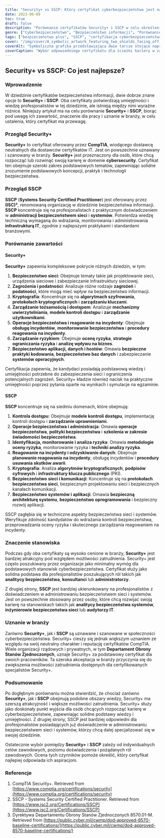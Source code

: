 ```yaml
---
title: "Security+ vs SSCP: Który certyfikat cyberbezpieczeństwa jest najlepszy?"
date: 2023-06-09
toc: true
draft: false
description: "Porównanie certyfikatów Security+ i SSCP w celu określenia najlepszego wyboru dla specjalistów ds. cyberbezpieczeństwa poszukujących możliwości zatrudnienia, uznania w branży i kompleksowego zakresu wiedzy."
genre: ["Cyberbezpieczeństwo", "Bezpieczeństwo informacji", "Porównanie certyfikatów", "Kariera w IT", "Uznanie branży", "Oferty pracy", "Bezpieczeństwo sieci", "Bezpieczeństwo systemów", "CompTIA"]
tags: ["bezpieczeństwo plus", "SSCP", "certyfikacja cyberbezpieczeństwa", "porównanie certyfikatów", "oferty pracy", "uznanie branży", "zakres wiedzy", "CompTIA", "bezpieczeństwo sieci", "bezpieczeństwo systemów", "bezpieczeństwo informacji", "Kariera w IT", "specjaliści ds. cyberbezpieczeństwa", "cyberbezpieczeństwo praca", "certyfikaty cyberbezpieczeństwa", "branża cyberbezpieczeństwa", "wiedza z zakresu cyberbezpieczeństwa", "umiejętności w zakresie cyberbezpieczeństwa", "podstawy cyberbezpieczeństwa", "Certyfikaty IT", "certyfikaty neutralne dla dostawców", "analitycy bezpieczeństwa", "konsultanci ds. bezpieczeństwa", "administratorzy bezpieczeństwa", "analitycy bezpieczeństwa systemów", "inżynierowie bezpieczeństwa sieci", "Audytorzy IT", "certyfikaty bezpieczeństwa", "Bezpieczeństwo IT", "edukacja w zakresie cyberbezpieczeństwa"]
cover: "/img/cover/A_symbolic_artwork_featuring_two_shields_facing_off_against.png"
coverAlt: "Symboliczna grafika przedstawiająca dwie tarcze stojące naprzeciw siebie w dynamicznej pozie, reprezentujące porównanie między dwoma certyfikatami."
coverCaption: "Wybór odpowiedniego certyfikatu dla ścieżki kariery w zakresie cyberbezpieczeństwa."
---
```


## Security+ vs SSCP: Co jest najlepsze?

### Wprowadzenie

W dziedzinie certyfikatów bezpieczeństwa informacji, dwie dobrze znane opcje to **Security+** i **SSCP**. Oba certyfikaty potwierdzają umiejętności i wiedzę profesjonalistów w tej dziedzinie, ale istnieją między nimi wyraźne różnice. Niniejszy artykuł ma na celu porównanie **Security+** i **SSCP**, biorąc pod uwagę ich zawartość, znaczenie dla pracy i uznanie w branży, w celu ustalenia, który certyfikat ma przewagę.

### Przegląd Security+

**Security+** to certyfikat oferowany przez **CompTIA**, wiodącego dostawcę neutralnych dla dostawców certyfikatów IT. Jest on powszechnie uznawany i szanowany w branży. **Security+** jest przeznaczony dla osób, które chcą rozpocząć lub rozwinąć swoją karierę w domenie **cybersecurity**. Certyfikat ten obejmuje szeroki zakres podstawowych tematów, zapewniając solidne zrozumienie podstawowych koncepcji, praktyk i technologii bezpieczeństwa.

### Przegląd SSCP

**SSCP** (**Systems Security Certified Practitioner**) jest oferowany przez **(ISC)²**, renomowaną organizację w dziedzinie bezpieczeństwa informacji. **SSCP** koncentruje się na profesjonalistach z praktycznym doświadczeniem w **administracji bezpieczeństwem sieci** i **systemów**. Potwierdza wiedzę techniczną wymaganą do wdrażania, monitorowania i administrowania **infrastrukturą IT**, zgodnie z najlepszymi praktykami i standardami branżowymi.

### Porównanie zawartości

#### Security+

**Security+** zapewnia kompleksowe pokrycie różnych dziedzin, w tym:

1. **Bezpieczeństwo sieci**: Obejmuje tematy takie jak projektowanie sieci, urządzenia sieciowe i zabezpieczanie infrastruktury sieciowej.
2. **Zagrożenia i podatności**: Analizuje różne rodzaje **zagrożeń** i **podatności**, które mogą mieć wpływ na bezpieczeństwo informacji.
3. **Kryptografia**: Koncentruje się na **algorytmach szyfrowania**, **protokołach kryptograficznych** i **zarządzaniu kluczami**.
4. **Zarządzanie tożsamością i dostępem**: Analizuje **mechanizmy uwierzytelniania**, **modele kontroli dostępu** i **zarządzanie użytkownikami**.
5. **Operacje bezpieczeństwa i reagowanie na incydenty**: Obejmuje **obsługę incydentów**, **monitorowanie bezpieczeństwa** i **procedury reagowania na incydenty**.
6. **Zarządzanie ryzykiem**: Obejmuje **ocenę ryzyka**, **strategie ograniczania ryzyka** i **analizę wpływu na biznes**.
7. **Bezpieczeństwo aplikacji, danych i hostów**: Omawia **bezpieczne praktyki kodowania**, **bezpieczeństwo baz danych** i zabezpieczanie **systemów operacyjnych**.

Certyfikacja zapewnia, że kandydaci posiadają podstawową wiedzę i umiejętności potrzebne do zabezpieczenia sieci i ograniczenia potencjalnych zagrożeń. Security+ kładzie również nacisk na praktyczne umiejętności poprzez pytania oparte na wynikach i symulacje na egzaminie.

#### SSCP

**SSCP** koncentruje się na siedmiu domenach, które obejmują:

1. **Kontrola dostępu**: Obejmuje **modele kontroli dostępu**, implementację kontroli dostępu i **zarządzanie uprawnieniami**.
2. **Operacje bezpieczeństwa i administracja**: Omawia **operacje bezpieczeństwa**, **polityki bezpieczeństwa** i **szkolenia w zakresie świadomości bezpieczeństwa**.
3. **Identyfikacja, monitorowanie i analiza ryzyka**: Omawia **metodologie oceny ryzyka**, monitorowanie ryzyka i **techniki analizy ryzyka**.
4. **Reagowanie na incydenty i odzyskiwanie danych**: Obejmuje **planowanie reagowania na incydenty**, obsługę incydentów i **procedury usuwania skutków awarii**.
5. **Kryptografia**: Analiza **algorytmów kryptograficznych**, **podpisów cyfrowych** i **infrastruktury klucza publicznego** (PKI).
6. **Bezpieczeństwo sieci i komunikacji**: Koncentruje się na **protokołach bezpieczeństwa sieci**, bezpiecznym projektowaniu sieci i bezpiecznych kanałach komunikacji.
7. **Bezpieczeństwo systemów i aplikacji**: Omawia **bezpieczną architekturę systemu**, **bezpieczeństwo oprogramowania** i bezpieczny rozwój aplikacji.

SSCP zagłębia się w techniczne aspekty bezpieczeństwa sieci i systemów. Weryfikuje zdolność kandydatów do wdrażania kontroli bezpieczeństwa, przeprowadzania oceny ryzyka i skutecznego zarządzania reagowaniem na incydenty.

### Znaczenie stanowiska

Podczas gdy oba certyfikaty są wysoko cenione w branży, **Security+** jest bardziej atrakcyjny pod względem możliwości zatrudnienia. Security+ jest często poszukiwany przez organizacje jako minimalny wymóg dla podstawowych stanowisk cyberbezpieczeństwa. Certyfikat służy jako solidna podstawa dla profesjonalistów poszukujących ról takich jak **analitycy bezpieczeństwa**, **konsultanci** lub **administratorzy**.

Z drugiej strony, **SSCP** jest bardziej ukierunkowany na profesjonalistów z doświadczeniem w administrowaniu bezpieczeństwem sieci i systemów. Jest on powszechnie stosowany przez osoby, które chcą rozwijać swoją karierę na stanowiskach takich jak **analitycy bezpieczeństwa systemów**, **inżynierowie bezpieczeństwa sieci** lub **audytorzy IT**.

### Uznanie w branży

Zarówno **Security+**, jak i **SSCP** są uznawane i szanowane w społeczności cyberbezpieczeństwa. Security+ cieszy się jednak większym uznaniem ze względu na swój neutralny charakter i reputację certyfikatów CompTIA. Wiele organizacji rządowych i prywatnych, w tym **Departament Obrony Stanów Zjednoczonych**, uznaje Security+ za podstawowy certyfikat dla swoich pracowników. Ta szeroka akceptacja w branży przyczynia się do zwiększenia możliwości zatrudnienia dostępnych dla certyfikowanych specjalistów Security+.

### Podsumowanie

Po dogłębnym porównaniu można stwierdzić, że chociaż zarówno **Security+**, jak i **SSCP** obejmują podobne obszary wiedzy, Security+ ma szerszą atrakcyjność i większe możliwości zatrudnienia. Security+ służy jako doskonały punkt wyjścia dla osób chcących rozpocząć karierę w cyberbezpieczeństwie, zapewniając solidne podstawy wiedzy i umiejętności. Z drugiej strony, SSCP jest bardziej odpowiedni dla profesjonalistów posiadających już doświadczenie w administrowaniu bezpieczeństwem sieci i systemów, którzy chcą dalej specjalizować się w swojej dziedzinie.

Ostatecznie wybór pomiędzy **Security+** i **SSCP** zależy od indywidualnych celów zawodowych, poziomu doświadczenia i pożądanych ról zawodowych. Ocena tych czynników pomoże określić, który certyfikat najlepiej odpowiada ich aspiracjom.

### Referencje

1. CompTIA Security+. Retrieved from [https://www.comptia.org/certifications/security](https://www.comptia.org/certifications/security)
2. SSCP - Systems Security Certified Practitioner. Retrieved from [https://www.isc2.org/Certifications/SSCP](https://www.isc2.org/Certifications/SSCP)
3. Dyrektywa Departamentu Obrony Stanów Zjednoczonych 8570.01-M. Retrieved from [https://public.cyber.mil/cwmp/dod-approved-8570-baseline-certifications/](https://public.cyber.mil/cwmp/dod-approved-8570-baseline-certifications/)

